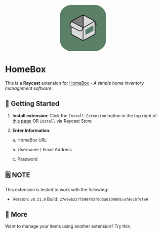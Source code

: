 <p align="center">
    <img src="./assets/homebox.png" width="150" height="150" />
</p>

# HomeBox

This is a **Raycast** extension for [HomeBox](https://homebox.software/en/) - _A simple home inventory management software_.

## 🚀 Getting Started

1. **Install extension**: Click the `Install Extension` button in the top right of [this page](https://www.raycast.com/xmok/homebox) OR `install` via Raycast Store

2. **Enter Information**:

    a. HomeBox URL

    b. Username / Email Address

    c. Password

## 🗒️ NOTE

This extension is tested to work with the following:
- Version: `v0.21.0` Build: `27e9eb2277b90783f6d3a03d4895ce7dec6f0fe9`

## 👀 More

Want to manage your items using another extension? Try this:

<a title="Install myidlers Raycast Extension" href="https://www.raycast.com/xmok/myidlers"><img src="https://www.raycast.com/xmok/myidlers/install_button@2x.png?v=1.1" height="64" alt="" style="height: 64px;"></a>
